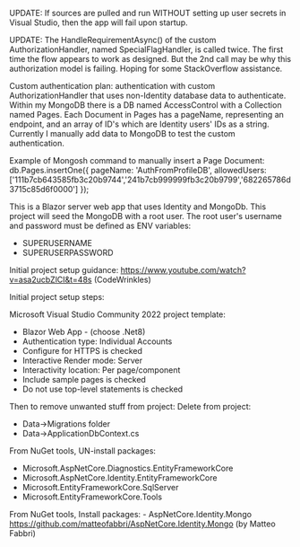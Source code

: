 UPDATE: If sources are pulled and run WITHOUT setting up user secrets in Visual Studio,
then the app will fail upon startup.

UPDATE: The HandleRequirementAsync() of the custom AuthorizationHandler, named SpecialFlagHandler,
is called twice. The first time the flow appears to work as designed. But the 2nd call may be
why this authorization model is failing. Hoping for some StackOverflow assistance.

Custom authentication plan: authentication with custom AuthorizationHandler that uses non-Identity 
database data to authenticate. 
Within my MongoDB there is a DB named AccessControl with a Collection named Pages.
Each Document in Pages has a pageName, representing an endpoint, and an array of ID's which are
Identity users' IDs as a string. Currently I manually add data to MongoDB to test the custom
authentication.

Example of Mongosh command to manually insert a Page Document:
db.Pages.insertOne({
  pageName: 'AuthFromProfileDB',
  allowedUsers: ['111b7cb643585fb3c20b9744','241b7cb999999fb3c20b9799','682265786d3715c85d6f0000']
});

This is a Blazor server web app that uses Identity and MongoDb.
This project will seed the MongoDB with a root user.
The root user's username and password must be defined as ENV variables:
 - SUPERUSERNAME
 - SUPERUSERPASSWORD
 
Initial project setup guidance: https://www.youtube.com/watch?v=asa2ucbZlCI&t=48s (CodeWrinkles)

Initial project setup steps:
 
Microsoft Visual Studio Community 2022 project template:
 - Blazor Web App - (choose .Net8)
 - Authentication type: Individual Accounts
 - Configure for HTTPS is checked
 - Interactive Render mode: Server
 - Interactivity location: Per page/component
 - Include sample pages is checked
 - Do not use top-level statements is checked
	
Then to remove unwanted stuff from project:
Delete from project:
 - Data->Migrations folder
 - Data->ApplicationDbContext.cs
   
From NuGet tools, UN-install packages:
 - Microsoft.AspNetCore.Diagnostics.EntityFrameworkCore
 - Microsoft.AspNetCore.Identity.EntityFrameworkCore
 - Microsoft.EntityFrameworkCore.SqlServer
 - Microsoft.EntityFrameworkCore.Tools
	
From NuGet tools, Install packages:
	- AspNetCore.Identity.Mongo https://github.com/matteofabbri/AspNetCore.Identity.Mongo (by Matteo Fabbri)

